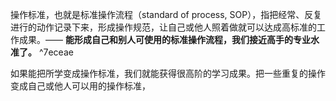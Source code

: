 操作标准，也就是标准操作流程（standard of process, SOP），指把经常、反复进行的动作记录下来，形成操作规范，让自己或他人照着做就可以达成高标准的工作成果。—— **能形成自己和别人可使用的标准操作流程，我们接近高手的专业水准了。** ^7eceae


如果能把所学变成操作标准，我们就能获得很高阶的学习成果。把一些重复的操作变成自己或他人可以用的操作标准，